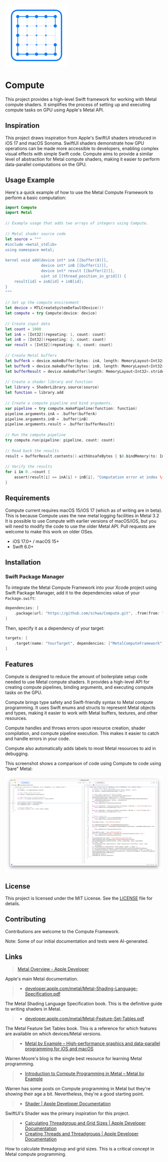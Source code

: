 ![alt text](Documentation/compute-logo.svg)

# Compute

This project provides a high-level Swift framework for working with Metal compute shaders. It simplifies the process of setting up and executing compute tasks on GPU using Apple's Metal API.

## Inspiration

This project draws inspiration from Apple's SwiftUI shaders introduced in iOS 17 and macOS Sonoma. SwiftUI shaders demonstrate how GPU operations can be made more accessible to developers, enabling complex visual effects with simple Swift code. Compute aims to provide a similar level of abstraction for Metal compute shaders, making it easier to perform data-parallel computations on the GPU.

## Usage Example

Here's a quick example of how to use the Metal Compute Framework to perform a basic computation:

```swift
import Compute
import Metal

// Example usage that adds two arrays of integers using Compute.

// Metal shader source code
let source = """
#include <metal_stdlib>
using namespace metal;

kernel void add(device int* inA [[buffer(0)]],
                device int* inB [[buffer(1)]],
                device int* result [[buffer(2)]],
                uint id [[thread_position_in_grid]]) {
    result[id] = inA[id] + inB[id];
}
"""

// Set up the compute environment
let device = MTLCreateSystemDefaultDevice()!
let compute = try Compute(device: device)

// Create input data
let count = 1000
let inA = [Int32](repeating: 1, count: count)
let inB = [Int32](repeating: 2, count: count)
var result = [Int32](repeating: 0, count: count)

// Create Metal buffers
let bufferA = device.makeBuffer(bytes: inA, length: MemoryLayout<Int32>.stride * count, options: [])!
let bufferB = device.makeBuffer(bytes: inB, length: MemoryLayout<Int32>.stride * count, options: [])!
let bufferResult = device.makeBuffer(length: MemoryLayout<Int32>.stride * count, options: [])!

// Create a shader library and function
let library = ShaderLibrary.source(source)
let function = library.add

// Create a compute pipeline and bind arguments.
var pipeline = try compute.makePipeline(function: function)
pipeline.arguments.inA = .buffer(bufferA)
pipeline.arguments.inB = .buffer(inB)
pipeline.arguments.result = .buffer(bufferResult)

// Run the compute pipeline
try compute.run(pipeline: pipeline, count: count)

// Read back the results
result = bufferResult.contents().withUnsafeBytes { $0.bindMemory(to: Int32.self) }

// Verify the results
for i in 0..<count {
    assert(result[i] == inA[i] + inB[i], "Computation error at index \(i)")
}
```

## Requirements

Compute current requires macOS 15/iOS 17 (which as of writing are in beta). This is because Compute uses the new metal logging facilities in Metal 3.2 It is possible to use Compute with earlier versions of macOS/iOS, but you will need to modify the code to use the older Metal API. Pull requests are welcome to make this work on older OSes.

- iOS 17.0+ / macOS 15+
- Swift 6.0+

## Installation

### Swift Package Manager

To integrate the Metal Compute Framework into your Xcode project using Swift Package Manager, add it to the dependencies value of your `Package.swift`:

```swift
dependencies: [
    .package(url: "https://github.com/schwa/Compute.git", .from(from: "0.0.1"))
]
```

Then, specify it as a dependency of your target:

```swift
targets: [
    .target(name: "YourTarget", dependencies: ["MetalComputeFramework"]),
]
```

## Features

Compute is designed to reduce the amount of boilerplate setup code needed to use Metal compute shaders. It provides a high-level API for creating compute pipelines, binding arguments, and executing compute tasks on the GPU.

Compute brings type safety and Swift-friendly syntax to Metal compute programming. It uses Swift enums and structs to represent Metal objects and types, making it easier to work with Metal buffers, textures, and other resources.

Compute handles and throws errors upon resource creation, shader compilation, and compute pipeline execution. This makes it easier to catch and handle errors in your code.

Compute also automatically adds labels to most Metal resources to aid in debugging.

This screenshot shows a comparison of code using Compute to code using "bare" Metal:

![alt text](<Documentation/Screenshot 2024-08-04 at 09.57.19.png>)

## License

This project is licensed under the MIT License. See the [LICENSE](LICENSE) file for details.

## Contributing

Contributions are welcome to the Compute Framework.

Note: Some of our initial documentation and tests were AI-generated.

## Links

> [Metal Overview - Apple Developer](https://developer.apple.com/metal/)

Apple's main Metal documentation.

> - [developer.apple.com/metal/Metal-Shading-Language-Specification.pdf](https://developer.apple.com/metal/Metal-Shading-Language-Specification.pdf)

The Metal Shading Language Specification book. This is the definitive guide to writing shaders in Metal.

> - [developer.apple.com/metal/Metal-Feature-Set-Tables.pdf](https://developer.apple.com/metal/Metal-Feature-Set-Tables.pdf)

The Metal Feature Set Tables book. This is a reference for which features are available on which devices/Metal versions.

> - [Metal by Example – High-performance graphics and data-parallel programming for iOS and macOS](https://metalbyexample.com)

Warren Moore's blog is the single best resource for learning Metal programming.

> - [Introduction to Compute Programming in Metal – Metal by Example](https://metalbyexample.com/introduction-to-compute/)

Warren has some posts on Compute programming in Metal but they're showing their age a bit. Nevertheless, they're a good starting point.

> - [Shader | Apple Developer Documentation](https://developer.apple.com/documentation/swiftui/shader)

SwiftUI's Shader was the primary inspiration for this project.

> - [Calculating Threadgroup and Grid Sizes | Apple Developer Documentation](https://developer.apple.com/documentation/metal/compute_passes/calculating_threadgroup_and_grid_sizes)
> - [Creating Threads and Threadgroups | Apple Developer Documentation](https://developer.apple.com/documentation/metal/compute_passes/creating_threads_and_threadgroups)

How to calculate threadgroup and grid sizes. This is a critical concept in Metal compute programming.
